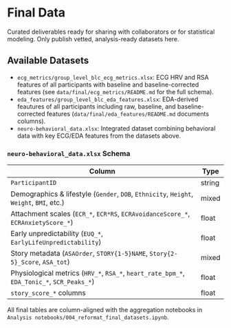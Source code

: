 # Final Data

Curated deliverables ready for sharing with collaborators or for statistical modeling. Only publish vetted, analysis-ready datasets here.

## Available Datasets

- `ecg_metrics/group_level_blc_ecg_metrics.xlsx`:  ECG HRV and RSA features of all participants with baseline and baseline-corrected features (see `data/final/ecg_metrics/README.md` for the full schema).
- `eda_features/group_level_blc_eda_features.xlsx`: EDA-derived feautures of all participants including raw, baseline, and baseline-corrected features (`data/final/eda_features/README.md` documents columns).
- `neuro-behavioral_data.xlsx`: Integrated dataset combining behavioral data with key ECG/EDA features from the datasets above.

### `neuro-behavioral_data.xlsx` Schema

| Column | Type |
| --- | --- |
| `ParticipantID` | string |
| Demographics & lifestyle (`Gender`, `DOB`, `Ethnicity`, `Height`, `Weight`, `BMI`, etc.) | mixed |
| Attachment scales (`ECR_*`, `ECR*RS`, `ECRAvoidanceScore_*`, `ECRAnxietyScore_*`) | float |
| Early unpredictability (`EUQ_*`, `EarlyLifeUnpredictability`) | float |
| Story metadata (`ASAOrder`, `STORY{1-5}NAME`, `Story{2-5}_Score`, `ASA_tot`) | mixed |
| Physiological metrics (`HRV_*`, `RSA_*`, `heart_rate_bpm_*`, `EDA_Tonic_*`, `SCR_Peaks_*`) | float |
| `story_score_*` columns | float |

All final tables are column-aligned with the aggregation notebooks in `Analysis notebooks/004_reformat_final_datasets.ipynb`.
